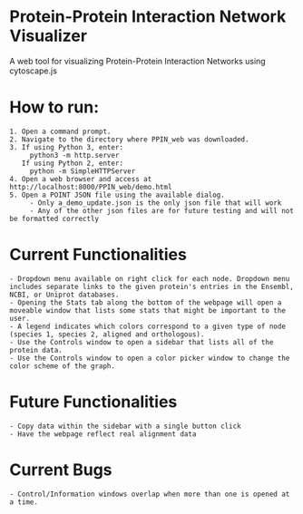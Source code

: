 # Protein-Protein Interaction Network Visualizer
A web tool for visualizing Protein-Protein Interaction Networks using cytoscape.js

# How to run:
```
1. Open a command prompt.
2. Navigate to the directory where PPIN_web was downloaded.
3. If using Python 3, enter:
     python3 -m http.server
   If using Python 2, enter:
     python -m SimpleHTTPServer
4. Open a web browser and access at http://localhost:8000/PPIN_web/demo.html
5. Open a POINT JSON file using the available dialog.
     - Only a_demo_update.json is the only json file that will work
     - Any of the other json files are for future testing and will not be formatted correctly
```

# Current Functionalities
```
- Dropdown menu available on right click for each node. Dropdown menu includes separate links to the given protein's entries in the Ensembl, NCBI, or Uniprot databases.
- Opening the Stats tab along the bottom of the webpage will open a moveable window that lists some stats that might be important to the user.
- A legend indicates which colors correspond to a given type of node (species 1, species 2, aligned and orthologous).
- Use the Controls window to open a sidebar that lists all of the protein data.
- Use the Controls window to open a color picker window to change the color scheme of the graph.
```

# Future Functionalities
```
- Copy data within the sidebar with a single button click 
- Have the webpage reflect real alignment data
```

# Current Bugs
```
- Control/Information windows overlap when more than one is opened at a time.
```
